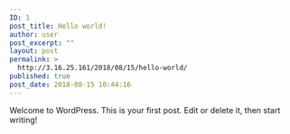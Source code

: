 ```yaml
---
ID: 1
post_title: Hello world!
author: user
post_excerpt: ""
layout: post
permalink: >
  http://3.16.25.161/2018/08/15/hello-world/
published: true
post_date: 2018-08-15 10:44:16
---
```

Welcome to WordPress. This is your first post. Edit or delete it, then start writing!